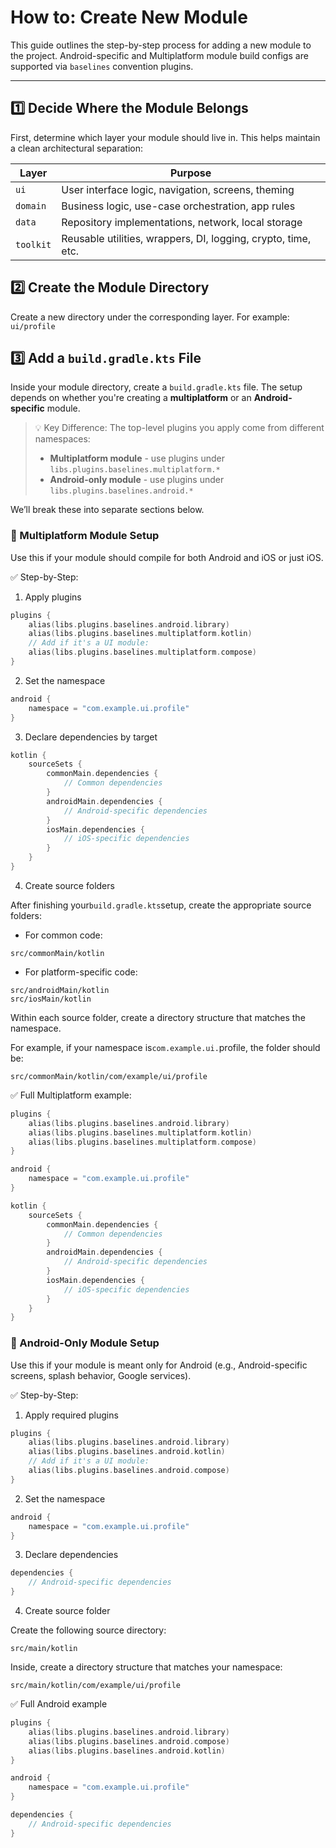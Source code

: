 # How to: Create New Module

This guide outlines the step-by-step process for adding a new module to the project. Android-specific and Multiplatform
module build configs are supported via `baselines` convention plugins.

---

## **1️⃣ Decide Where the Module Belongs**

First, determine which layer your module should live in. This helps maintain a clean architectural separation:

| Layer     | Purpose                                                       |
|-----------|---------------------------------------------------------------|
| `ui`      | User interface logic, navigation, screens, theming            |
| `domain`  | Business logic, use-case orchestration, app rules             |
| `data`    | Repository implementations, network, local storage            |
| `toolkit` | Reusable utilities, wrappers, DI, logging, crypto, time, etc. |

## **2️⃣ Create the Module Directory**

Create a new directory under the corresponding layer. For example:
`ui/profile`

## **3️⃣ Add a `build.gradle.kts` File**

Inside your module directory, create a `build.gradle.kts` file. The setup depends on whether you're creating
a **multiplatform** or an **Android-specific** module.

> 💡 Key Difference: The top-level plugins you apply come from different namespaces:
>
> - **Multiplatform module** - use plugins under `libs.plugins.baselines.multiplatform.*`
> - **Android-only module** - use plugins under `libs.plugins.baselines.android.*`

We’ll break these into separate sections below.

### **🔀 Multiplatform Module Setup**

Use this if your module should compile for both Android and iOS or just iOS.

✅ Step-by-Step:

1. Apply plugins

```kotlin
plugins {
    alias(libs.plugins.baselines.android.library)
    alias(libs.plugins.baselines.multiplatform.kotlin)
    // Add if it's a UI module:
    alias(libs.plugins.baselines.multiplatform.compose)
}
```

2. Set the namespace

```kotlin
android {
    namespace = "com.example.ui.profile"
}
```

3. Declare dependencies by target

```kotlin
kotlin {
    sourceSets {
        commonMain.dependencies {
            // Common dependencies
        }
        androidMain.dependencies {
            // Android-specific dependencies
        }
        iosMain.dependencies {
            // iOS-specific dependencies
        }
    }
}
```

4. Create source folders

After finishing your`build.gradle.kts`setup, create the appropriate source folders:

- For common code:

```
src/commonMain/kotlin
```

- For platform-specific code:

```
src/androidMain/kotlin
src/iosMain/kotlin
```

Within each source folder, create a directory structure that matches the namespace.

For example, if your namespace is`com.example.ui.`profile, the folder should be:

```
src/commonMain/kotlin/com/example/ui/profile
```

✅ Full Multiplatform example:

```kotlin
plugins {
    alias(libs.plugins.baselines.android.library)
    alias(libs.plugins.baselines.multiplatform.kotlin)
    alias(libs.plugins.baselines.multiplatform.compose)
}

android {
    namespace = "com.example.ui.profile"
}

kotlin {
    sourceSets {
        commonMain.dependencies {
            // Common dependencies
        }
        androidMain.dependencies {
            // Android-specific dependencies
        }
        iosMain.dependencies {
            // iOS-specific dependencies
        }
    }
}
```

### **🤖 Android-Only Module Setup**

Use this if your module is meant only for Android (e.g., Android-specific screens, splash behavior, Google services).

✅ Step-by-Step:

1. Apply required plugins

```kotlin
plugins {
    alias(libs.plugins.baselines.android.library)
    alias(libs.plugins.baselines.android.kotlin)
    // Add if it's a UI module:
    alias(libs.plugins.baselines.android.compose)
}
```

2. Set the namespace

```kotlin
android {
    namespace = "com.example.ui.profile"
}
```

3. Declare dependencies

```kotlin
dependencies {
    // Android-specific dependencies
}
```

4. Create source folder

Create the following source directory:

```
src/main/kotlin
```

Inside, create a directory structure that matches your namespace:

```
src/main/kotlin/com/example/ui/profile
```

✅ Full Android example

```kotlin
plugins {
    alias(libs.plugins.baselines.android.library)
    alias(libs.plugins.baselines.android.compose)
    alias(libs.plugins.baselines.android.kotlin)
}

android {
    namespace = "com.example.ui.profile"
}

dependencies {
    // Android-specific dependencies
}
```
